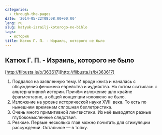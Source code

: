 ```yaml
---
categories:
  - through-the-pages
date: '2014-05-22T08:08:00+00:00'
lang: ru
slug: katyuk-izrailj-kotorogo-ne-bihlo
tags:
  - история
title: Катюк Г. П. - Израиль, которого не было
---
```


## Катюк Г. П. - Израиль, которого не было

[http://flibusta.is/b/363617](http://flibusta.is/b/363617)

<!--more-->

1.  Поддался на заявленную тему. И вроде книга и началась с обсуждения феномена еврейства и иудейства. Но потом скатилась к альтернативной истории. Причём изложение шло крайне фрагментарно, а общей концепции изложено не было.
2.  Изложение на уровне исторической науки XVIII века. То есть по нынешним временам сплошная беллетристика.
3.  Очень много примитивной лингвистики. Из неё выводятся разные глубокомысленные следствия.
4.  Резюме. Первые несколько глав можно почитать для стимуляции рассуждений. Остальное — в топку.
